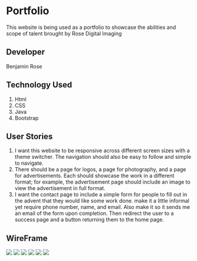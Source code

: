 # Portfolio
This website is being used as a portfolio to showcase the abilities and scope of talent brought by Rose Digital Imaging

## Developer
Benjamin Rose

## Technology Used
1. Html
2. CSS
3. Java
4. Bootstrap

## User Stories
1. I want this website to be responsive across different screen sizes with a theme switcher. The navigation should also be easy to follow and simple to navigate.
2. There should be a page for logos, a page for photography, and a page for advertisements. Each should showcase the work in a different format; for example, the advertisement page should include an image to view the advertisement in full format.
3. I want the contact page to include a simple form for people to fill out in the advent that they would like some work done. make it a little informal yet require phone number, name, and email. Also make it so it sends me an email of the form upon completion. Then redirect the user to a success page and a button returning them to the home page.

## WireFrame
<img src="./wireframe/home.jpg">
<img src="./wireframe/logos.jpg">
<img src="./wireframe/photography.jpg">
<img src="./wireframe/advertisements.jpg">
<img src="./wireframe/contact.jpg">
<img src="./wireframe/success.jpg">

